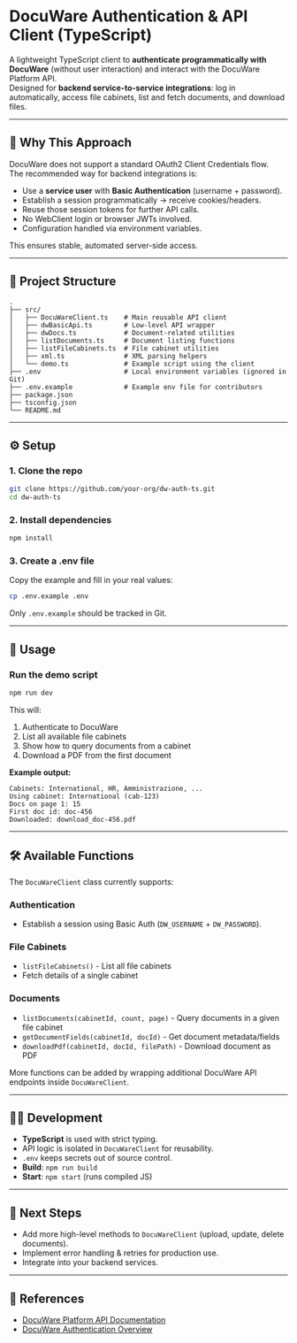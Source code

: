 # DocuWare Authentication & API Client (TypeScript)

A lightweight TypeScript client to **authenticate programmatically with DocuWare** (without user interaction) and interact with the DocuWare Platform API.  
Designed for **backend service-to-service integrations**: log in automatically, access file cabinets, list and fetch documents, and download files.

---

## 🔑 Why This Approach

DocuWare does not support a standard OAuth2 Client Credentials flow.  
The recommended way for backend integrations is:

- Use a **service user** with **Basic Authentication** (username + password).
- Establish a session programmatically → receive cookies/headers.
- Reuse those session tokens for further API calls.
- No WebClient login or browser JWTs involved.
- Configuration handled via environment variables.

This ensures stable, automated server-side access.

---

## 📂 Project Structure


```
.
├── src/
│   ├── DocuWareClient.ts    # Main reusable API client
│   ├── dwBasicApi.ts        # Low-level API wrapper
│   ├── dwDocs.ts            # Document-related utilities  
│   ├── listDocuments.ts     # Document listing functions
│   ├── listFileCabinets.ts  # File cabinet utilities
│   ├── xml.ts               # XML parsing helpers
│   └── demo.ts              # Example script using the client
├── .env                     # Local environment variables (ignored in Git)
├── .env.example             # Example env file for contributors
├── package.json
├── tsconfig.json
└── README.md
```

---

## ⚙️ Setup

### 1. Clone the repo

```bash
git clone https://github.com/your-org/dw-auth-ts.git
cd dw-auth-ts
```

### 2. Install dependencies

```bash
npm install
```

### 3. Create a .env file

Copy the example and fill in your real values:

```bash
cp .env.example .env
```

Only `.env.example` should be tracked in Git.

---

## 🚀 Usage

### Run the demo script

```bash
npm run dev
```

This will:

1. Authenticate to DocuWare
2. List all available file cabinets
3. Show how to query documents from a cabinet
4. Download a PDF from the first document

**Example output:**

```
Cabinets: International, HR, Amministrazione, ...
Using cabinet: International (cab-123)
Docs on page 1: 15
First doc id: doc-456
Downloaded: download_doc-456.pdf
```

---

## 🛠 Available Functions

The `DocuWareClient` class currently supports:

### Authentication
- Establish a session using Basic Auth (`DW_USERNAME` + `DW_PASSWORD`).

### File Cabinets  
- `listFileCabinets()` - List all file cabinets
- Fetch details of a single cabinet

### Documents
- `listDocuments(cabinetId, count, page)` - Query documents in a given file cabinet
- `getDocumentFields(cabinetId, docId)` - Get document metadata/fields
- `downloadPdf(cabinetId, docId, filePath)` - Download document as PDF

More functions can be added by wrapping additional DocuWare API endpoints inside `DocuWareClient`.

---

## 🧑‍💻 Development

- **TypeScript** is used with strict typing.
- API logic is isolated in `DocuWareClient` for reusability.
- `.env` keeps secrets out of source control.
- **Build**: `npm run build` 
- **Start**: `npm start` (runs compiled JS)

---

## 📌 Next Steps

- Add more high-level methods to `DocuWareClient` (upload, update, delete documents).
- Implement error handling & retries for production use.
- Integrate into your backend services.

---

## 📖 References

- [DocuWare Platform API Documentation](https://help.docuware.com/en-US/Platform/)
- [DocuWare Authentication Overview](https://help.docuware.com/en-US/Platform/en/dwplatform.htm#Topics/t_DW_REST_API_Authentication_e.htm)
